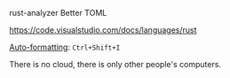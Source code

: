 rust-analyzer
Better TOML

https://code.visualstudio.com/docs/languages/rust

[Auto-formatting](https://github.com/rust-lang/rustfmt): `Ctrl+Shift+I`


There is no cloud, there is only other people's computers.

